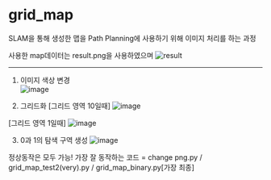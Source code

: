# grid_map

SLAM을 통해 생성한 맵을 Path Planning에 사용하기 위해 이미지 처리를 하는 과정

사용한 map데이터는 result.png을 사용하였으며
![result](https://github.com/user-attachments/assets/9572a8ca-3df3-480a-b80d-9e87cc54fba4)

---

1. 이미지 색상 변경<br/> 
![image](https://github.com/user-attachments/assets/1cd833a1-acc1-48de-867b-22ae712fc9f5)

2. 그리드화
[그리드 영역 10일때]
![image](https://github.com/user-attachments/assets/58486abf-be6a-4cca-adff-c795dba7619e)

[그리드 영역 1일때]
![image](https://github.com/user-attachments/assets/df4fe345-502c-4cd8-ad94-9f8352235a3c)

3. 0과 1의 탐색 구역 생성
![image](https://github.com/user-attachments/assets/37b60beb-1343-4c34-8809-6cee9fcec9a0)

정상동작은 모두 가능!
가장 잘 동작하는 코드 = change png.py / grid_map_test2(very).py / grid_map_binary.py[가장 최종]
